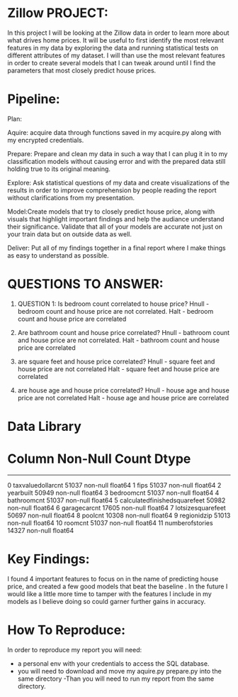  #                                             Zillow PROJECT:
                                           
  In this project I will be looking at the Zillow data in order to learn more about what drives home prices. It will be useful to  first identify the most relevant features in my data by exploring the data and running statistical tests on different attributes of my dataset. I will than use the most relevant features in order to create several models that I can tweak around until I find the parameters that most closely predict house prices.
                                           
#                                                     Pipeline:
Plan:
                                            
Aquire: acquire data through functions saved in my acquire.py along with my encrypted credentials.

Prepare: Prepare and clean my data in such a way that I can plug it in to my classification models without causing error and with the prepared data still holding true to its original meaning.

Explore: Ask statistical questions of my data and create visualizations of the results in order to improve comprehension by people reading the report without clarifications from my presentation.

Model:Create models that try to closely predict house price,  along with visuals that highlight important findings and help the audiance understand their significance. Validate that all of your models are accurate not just on your train data but on outside data as well.

Deliver: Put all of my findings together in a final report where I make things as easy to understand as possible.

#                                         QUESTIONS TO ANSWER:

1.  QUESTION 1: Is bedroom count correlated to house price?
    Hnull - bedroom count and house price are not correlated.
    Halt - bedroom count and house price are correlated

2. Are bathroom count and house price correlated?
   Hnull - bathroom count and house price are not correlated.
   Halt - bathroom count and house price are correlated

3. are square feet and house price correlated?
   Hnull - square feet and house price are not correlated
   Halt - square feet and house price are correlated
   
4. are house age and house price correlated?
   Hnull - house age and house price are not correlated
   Halt - house age and house price are correlated
#                                                     Data Library

 #   Column                        Non-Null Count  Dtype  
---  ------                        --------------  -----  
 0   taxvaluedollarcnt             51037 non-null  float64
 1   fips                          51037 non-null  float64
 2   yearbuilt                     50949 non-null  float64
 3   bedroomcnt                    51037 non-null  float64
 4   bathroomcnt                   51037 non-null  float64
 5   calculatedfinishedsquarefeet  50982 non-null  float64
 6   garagecarcnt                  17605 non-null  float64
 7   lotsizesquarefeet             50697 non-null  float64
 8   poolcnt                       10308 non-null  float64
 9   regionidzip                   51013 non-null  float64
 10  roomcnt                       51037 non-null  float64
 11  numberofstories               14327 non-null  float64

   
#                                                    Key Findings:
 
I found 4 important features to focus on in the name of predicting house price, and created a few good models that beat the baseline . In the future I would like a little more time to tamper with the features I include in my models as I believe doing so could garner further gains in accuracy.
 
#                                                  How To Reproduce:
In order to reproduce my report you will need:
- a personal env with your credentials to access the SQL database.
- you will need to download and move my aquire.py prepare.py into the same directory
-Than you will need to run my report from the same directory.

